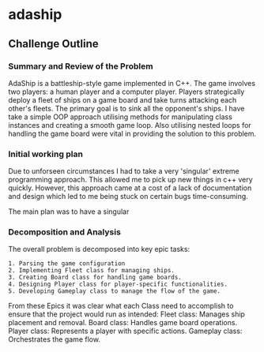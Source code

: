 # adaship
## Challenge Outline
### Summary and Review of the Problem
AdaShip is a battleship-style game implemented in C++. The game involves two players: a human player and a computer player. Players strategically deploy a fleet of ships on a game board and take turns attacking each other's fleets. The primary goal is to sink all the opponent's ships. I have take a simple OOP approach utilising methods for manipulating class instances and creating a smooth game loop. Also utilising nested loops for handling the game board were vital in providing the solution to this problem.

### Initial working plan
Due to unforseen circumstances I had to take a very 'singular' extreme programming approach. This allowed me to pick up new things in c++ very quickly. However, this approach came at a cost of a lack of documentation and design which led to me being stuck on certain bugs time-consuming.

The main plan was to have a singular 

### Decomposition and Analysis

The overall problem is decomposed into key epic tasks:
    
    1. Parsing the game configuration
    2. Implementing Fleet class for managing ships.
    3. Creating Board class for handling game boards.
    4. Designing Player class for player-specific functionalities.
    5. Developing Gameplay class to manage the flow of the game.

From these Epics it was clear what each Class need to accomplish to ensure that the project would run as intended:
    Fleet class: Manages ship placement and removal.
    Board class: Handles game board operations.
    Player class: Represents a player with specific actions.
    Gameplay class: Orchestrates the game flow.
    